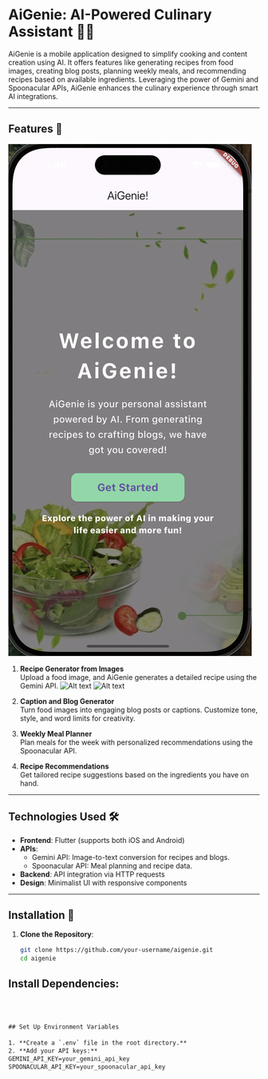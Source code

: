 # AiGenie: AI-Powered Culinary Assistant 🧞‍♂️

AiGenie is a mobile application designed to simplify cooking and content creation using AI. It offers features like generating recipes from food images, creating blog posts, planning weekly meals, and recommending recipes based on available ingredients. Leveraging the power of Gemini and Spoonacular APIs, AiGenie enhances the culinary experience through smart AI integrations.

---

## Features 🌟
![Alt text](assets/images/homescreen.png)

1. **Recipe Generator from Images**  
   Upload a food image, and AiGenie generates a detailed recipe using the Gemini API.
   ![Alt text](/Users/manya./Projects/aigenie/genie/assets/images/recipe.png) ![Alt text](/Users/manya./Projects/aigenie/genie/assets/images/recipe_out.png)   

2. **Caption and Blog Generator**  
   Turn food images into engaging blog posts or captions. Customize tone, style, and word limits for creativity.

3. **Weekly Meal Planner**  
   Plan meals for the week with personalized recommendations using the Spoonacular API.

4. **Recipe Recommendations**  
   Get tailored recipe suggestions based on the ingredients you have on hand.

---

## Technologies Used 🛠️

- **Frontend**: Flutter (supports both iOS and Android)  
- **APIs**:  
  - Gemini API: Image-to-text conversion for recipes and blogs.  
  - Spoonacular API: Meal planning and recipe data.  
- **Backend**: API integration via HTTP requests  
- **Design**: Minimalist UI with responsive components  

---

## Installation 🔧

1. **Clone the Repository**:
   ```bash
   git clone https://github.com/your-username/aigenie.git
   cd aigenie

## Install Dependencies:
```flutter pub get
   


## Set Up Environment Variables

1. **Create a `.env` file in the root directory.**
2. **Add your API keys:**
GEMINI_API_KEY=your_gemini_api_key
SPOONACULAR_API_KEY=your_spoonacular_api_key

